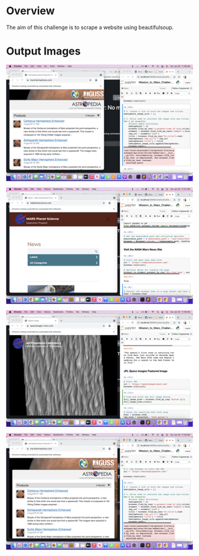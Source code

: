 # Overview
The aim of this challenge is to scrape a website
using beautifulsoup.

 # Output Images

 
![Logo](https://github.com/bienfaitza/module_10_challenge/blob/a201aea2209c0735788c22ed0d9d9c02cef03577/images/Screen%20Shot%202022-01-30%20at%2011.56.46%20AM.png)



![Logo](https://github.com/bienfaitza/module_10_challenge/blob/a201aea2209c0735788c22ed0d9d9c02cef03577/images/Screen%20Shot%202022-01-30%20at%2011.57.59%20AM.png)



![Logo](https://github.com/bienfaitza/module_10_challenge/blob/a201aea2209c0735788c22ed0d9d9c02cef03577/images/Screen%20Shot%202022-01-30%20at%2011.59.24%20AM.png)



![Logo](https://github.com/bienfaitza/module_10_challenge/blob/a201aea2209c0735788c22ed0d9d9c02cef03577/images/Screen%20Shot%202022-01-30%20at%2011.59.53%20AM.png)

